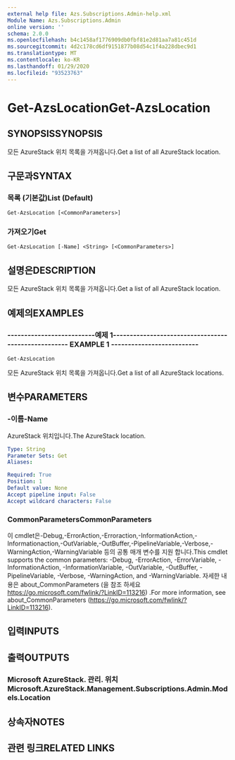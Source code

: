 ```yaml
---
external help file: Azs.Subscriptions.Admin-help.xml
Module Name: Azs.Subscriptions.Admin
online version: ''
schema: 2.0.0
ms.openlocfilehash: b4c1458af1776909db0fbf81e2d81aa7a81c451d
ms.sourcegitcommit: 4d2c178cd6df9151877b08d54c1f4a228dbec9d1
ms.translationtype: MT
ms.contentlocale: ko-KR
ms.lasthandoff: 01/29/2020
ms.locfileid: "93523763"
---
```

# <span data-ttu-id="b2bfe-101">Get-AzsLocation</span><span class="sxs-lookup"><span data-stu-id="b2bfe-101">Get-AzsLocation</span></span>

## <span data-ttu-id="b2bfe-102">SYNOPSIS</span><span class="sxs-lookup"><span data-stu-id="b2bfe-102">SYNOPSIS</span></span>
<span data-ttu-id="b2bfe-103">모든 AzureStack 위치 목록을 가져옵니다.</span><span class="sxs-lookup"><span data-stu-id="b2bfe-103">Get a list of all AzureStack location.</span></span>

## <span data-ttu-id="b2bfe-104">구문과</span><span class="sxs-lookup"><span data-stu-id="b2bfe-104">SYNTAX</span></span>

### <span data-ttu-id="b2bfe-105">목록 (기본값)</span><span class="sxs-lookup"><span data-stu-id="b2bfe-105">List (Default)</span></span>
```
Get-AzsLocation [<CommonParameters>]
```

### <span data-ttu-id="b2bfe-106">가져오기</span><span class="sxs-lookup"><span data-stu-id="b2bfe-106">Get</span></span>
```
Get-AzsLocation [-Name] <String> [<CommonParameters>]
```

## <span data-ttu-id="b2bfe-107">설명은</span><span class="sxs-lookup"><span data-stu-id="b2bfe-107">DESCRIPTION</span></span>
<span data-ttu-id="b2bfe-108">모든 AzureStack 위치 목록을 가져옵니다.</span><span class="sxs-lookup"><span data-stu-id="b2bfe-108">Get a list of all AzureStack location.</span></span>

## <span data-ttu-id="b2bfe-109">예제의</span><span class="sxs-lookup"><span data-stu-id="b2bfe-109">EXAMPLES</span></span>

### <span data-ttu-id="b2bfe-110">--------------------------예제 1--------------------------</span><span class="sxs-lookup"><span data-stu-id="b2bfe-110">-------------------------- EXAMPLE 1 --------------------------</span></span>
```
Get-AzsLocation
```

<span data-ttu-id="b2bfe-111">모든 AzureStack 위치 목록을 가져옵니다.</span><span class="sxs-lookup"><span data-stu-id="b2bfe-111">Get a list of all AzureStack locations.</span></span>

## <span data-ttu-id="b2bfe-112">변수</span><span class="sxs-lookup"><span data-stu-id="b2bfe-112">PARAMETERS</span></span>

### <span data-ttu-id="b2bfe-113">-이름</span><span class="sxs-lookup"><span data-stu-id="b2bfe-113">-Name</span></span>
<span data-ttu-id="b2bfe-114">AzureStack 위치입니다.</span><span class="sxs-lookup"><span data-stu-id="b2bfe-114">The AzureStack location.</span></span>

```yaml
Type: String
Parameter Sets: Get
Aliases: 

Required: True
Position: 1
Default value: None
Accept pipeline input: False
Accept wildcard characters: False
```

### <span data-ttu-id="b2bfe-115">CommonParameters</span><span class="sxs-lookup"><span data-stu-id="b2bfe-115">CommonParameters</span></span>
<span data-ttu-id="b2bfe-116">이 cmdlet은-Debug,-ErrorAction,-Erroraction,-InformationAction,-Informationaction,-OutVariable,-OutBuffer,-PipelineVariable,-Verbose,-WarningAction,-WarningVariable 등의 공통 매개 변수를 지원 합니다.</span><span class="sxs-lookup"><span data-stu-id="b2bfe-116">This cmdlet supports the common parameters: -Debug, -ErrorAction, -ErrorVariable, -InformationAction, -InformationVariable, -OutVariable, -OutBuffer, -PipelineVariable, -Verbose, -WarningAction, and -WarningVariable.</span></span> <span data-ttu-id="b2bfe-117">자세한 내용은 about_CommonParameters (을 참조 하세요 https://go.microsoft.com/fwlink/?LinkID=113216) .</span><span class="sxs-lookup"><span data-stu-id="b2bfe-117">For more information, see about_CommonParameters (https://go.microsoft.com/fwlink/?LinkID=113216).</span></span>

## <span data-ttu-id="b2bfe-118">입력</span><span class="sxs-lookup"><span data-stu-id="b2bfe-118">INPUTS</span></span>

## <span data-ttu-id="b2bfe-119">출력</span><span class="sxs-lookup"><span data-stu-id="b2bfe-119">OUTPUTS</span></span>

### <span data-ttu-id="b2bfe-120">Microsoft AzureStack. 관리. 위치</span><span class="sxs-lookup"><span data-stu-id="b2bfe-120">Microsoft.AzureStack.Management.Subscriptions.Admin.Models.Location</span></span>

## <span data-ttu-id="b2bfe-121">상속자</span><span class="sxs-lookup"><span data-stu-id="b2bfe-121">NOTES</span></span>

## <span data-ttu-id="b2bfe-122">관련 링크</span><span class="sxs-lookup"><span data-stu-id="b2bfe-122">RELATED LINKS</span></span>

